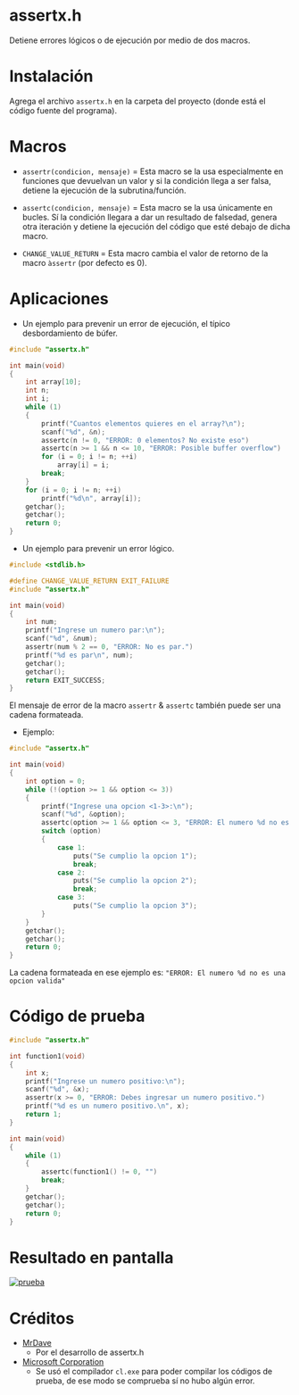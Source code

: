 # assertx.h

Detiene errores lógicos o de ejecución por medio de dos macros.

# Instalación

Agrega el archivo `assertx.h` en la carpeta del proyecto (donde está el código fuente del programa).

# Macros

- `assertr(condicion, mensaje)` = Esta macro se la usa especialmente en funciones que devuelvan un valor y si la condición llega a ser falsa, detiene la ejecución de la subrutina/función.

- `assertc(condicion, mensaje)` = Esta macro se la usa únicamente en bucles. Sí la condición llegara a dar un resultado de falsedad, genera otra iteración y detiene la ejecución del código que esté debajo de dicha macro.

- `CHANGE_VALUE_RETURN` = Esta macro cambia el valor de retorno de la macro `àssertr` (por defecto es 0).

# Aplicaciones

- Un ejemplo para prevenir un error de ejecución, el típico desbordamiento de búfer.
```C
#include "assertx.h"

int main(void)
{
	int array[10];
	int n;
	int i;
	while (1)
	{
		printf("Cuantos elementos quieres en el array?\n");
		scanf("%d", &n);
		assertc(n != 0, "ERROR: 0 elementos? No existe eso")
		assertc(n >= 1 && n <= 10, "ERROR: Posible buffer overflow")
		for (i = 0; i != n; ++i)
			array[i] = i;
		break;
	}
	for (i = 0; i != n; ++i)
		printf("%d\n", array[i]);
	getchar();
	getchar();
	return 0;
}
```
- Un ejemplo para prevenir un error lógico.
```C
#include <stdlib.h>

#define CHANGE_VALUE_RETURN EXIT_FAILURE
#include "assertx.h"

int main(void)
{
	int num;
	printf("Ingrese un numero par:\n");
	scanf("%d", &num);
	assertr(num % 2 == 0, "ERROR: No es par.")
	printf("%d es par\n", num);
	getchar();
	getchar();
	return EXIT_SUCCESS;
}
```

El mensaje de error de la macro `assertr` & `assertc` también puede ser una cadena formateada. 
- Ejemplo:
```C
#include "assertx.h"

int main(void)
{
	int option = 0;
	while (!(option >= 1 && option <= 3))
	{
		printf("Ingrese una opcion <1-3>:\n");
		scanf("%d", &option);
		assertc(option >= 1 && option <= 3, "ERROR: El numero %d no es una opcion valida", option)
		switch (option)
		{
			case 1:
				puts("Se cumplio la opcion 1");
				break;
			case 2:
				puts("Se cumplio la opcion 2");
				break;
			case 3:
				puts("Se cumplio la opcion 3");
		}
	}
	getchar();
	getchar();
	return 0;
}
```
La cadena formateada en ese ejemplo es: `"ERROR: El numero %d no es una opcion valida"`

# Código de prueba

```C
#include "assertx.h"

int function1(void)
{
	int x;
	printf("Ingrese un numero positivo:\n");
	scanf("%d", &x);
	assertr(x >= 0, "ERROR: Debes ingresar un numero positivo.")
	printf("%d es un numero positivo.\n", x);
	return 1;
}

int main(void)
{
	while (1)
	{
		assertc(function1() != 0, "")
		break;
	}
	getchar();
	getchar();
	return 0;
}
```

# Resultado en pantalla

[![prueba](https://i.imgur.com/XmAH6HB.png)](https://github.com/MrDave1999/assertx.h)

# Créditos

- [MrDave](https://github.com/MrDave1999) 
	- Por el desarrollo de assertx.h
- [Microsoft Corporation](https://github.com/Microsoft) 
	- Se usó el compilador `cl.exe` para poder compilar los códigos de prueba, de ese modo se comprueba sí no hubo algún error.
